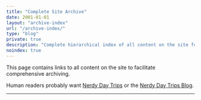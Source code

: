 ```yaml
---
title: "Complete Site Archive"
date: 2001-01-01
layout: "archive-index"
url: "/archive-index/"
type: "blog"
private: true
description: "Complete hierarchical index of all content on the site for archival purposes"
noindex: true
---
```


This page contains links to all content on the site to facilitate comprehensive archiving.

Human readers probably want [Nerdy Day Trips](/) or the [Nerdy Day Trips Blog](/blog).

---